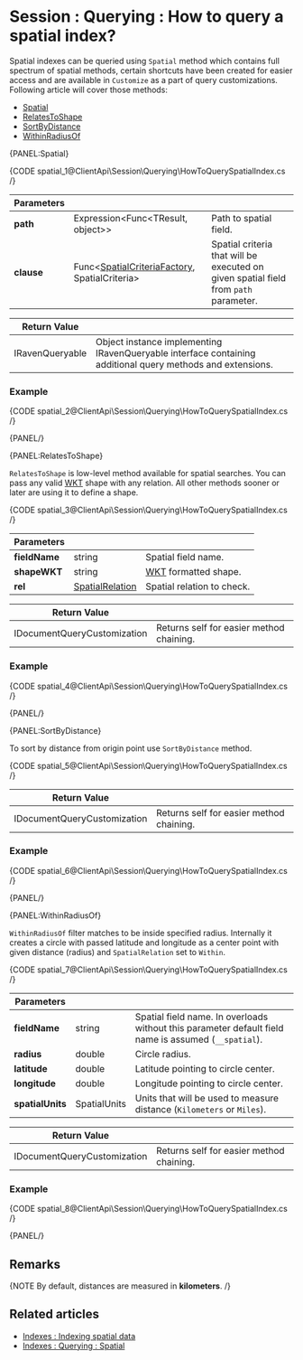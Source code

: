 # Session : Querying : How to query a spatial index?

Spatial indexes can be queried using `Spatial` method which contains full spectrum of spatial methods, certain shortcuts have been created for easier access and are available in `Customize` as a part of query customizations. Following article will cover those methods:

- [Spatial](../../../client-api/session/querying/how-to-query-a-spatial-index#spatial)
- [RelatesToShape](../../../client-api/session/querying/how-to-query-a-spatial-index#relatestoshape)
- [SortByDistance](../../../client-api/session/querying/how-to-query-a-spatial-index#sortbydistance)
- [WithinRadiusOf](../../../client-api/session/querying/how-to-query-a-spatial-index#withinradiusof)

{PANEL:Spatial}

{CODE spatial_1@ClientApi\Session\Querying\HowToQuerySpatialIndex.cs /}

| Parameters | | |
| ------------- | ------------- | ----- |
| **path** | Expression<Func&lt;TResult, object&gt;> | Path to spatial field. |
| **clause** | Func<[SpatialCriteriaFactory](../../../glossary/spatial-criteria-factory), SpatialCriteria> | Spatial criteria that will be executed on given spatial field from `path` parameter. |

| Return Value | |
| ------------- | ----- |
| IRavenQueryable | Object instance implementing IRavenQueryable interface containing additional query methods and extensions. |

### Example

{CODE spatial_2@ClientApi\Session\Querying\HowToQuerySpatialIndex.cs /}

{PANEL/}

{PANEL:RelatesToShape}

`RelatesToShape` is low-level method available for spatial searches. You can pass any valid [WKT](https://en.wikipedia.org/wiki/Well-known_text_representation_of_geometry) shape with any relation.  All other methods sooner or later are using it to define a shape.

{CODE spatial_3@ClientApi\Session\Querying\HowToQuerySpatialIndex.cs /}

| Parameters | | |
| ------------- | ------------- | ----- |
| **fieldName** | string | Spatial field name. |
| **shapeWKT** | string | [WKT](https://en.wikipedia.org/wiki/Well-known_text_representation_of_geometry) formatted shape. |
| **rel** | [SpatialRelation](../../../glossary/spatial-relation) | Spatial relation to check. |

| Return Value | |
| ------------- | ----- |
| IDocumentQueryCustomization | Returns self for easier method chaining. |

### Example

{CODE spatial_4@ClientApi\Session\Querying\HowToQuerySpatialIndex.cs /}

{PANEL/}

{PANEL:SortByDistance}

To sort by distance from origin point use `SortByDistance` method.

{CODE spatial_5@ClientApi\Session\Querying\HowToQuerySpatialIndex.cs /}

| Return Value | |
| ------------- | ----- |
| IDocumentQueryCustomization | Returns self for easier method chaining. |

### Example

{CODE spatial_6@ClientApi\Session\Querying\HowToQuerySpatialIndex.cs /}

{PANEL/}

{PANEL:WithinRadiusOf}

`WithinRadiusOf` filter matches to be inside specified radius. Internally it creates a circle with passed latitude and longitude as a center point with given distance (radius) and `SpatialRelation` set to `Within`.

{CODE spatial_7@ClientApi\Session\Querying\HowToQuerySpatialIndex.cs /}

| Parameters | | |
| ------------- | ------------- | ----- |
| **fieldName** | string | Spatial field name. In overloads without this parameter default field name is assumed (`__spatial`). |
| **radius** | double | Circle radius. | 
| **latitude** | double | Latitude pointing to circle center. |
| **longitude** | double | Longitude pointing to circle center. |
| **spatialUnits** | SpatialUnits | Units that will be used to measure distance (`Kilometers` or `Miles`). |

| Return Value | |
| ------------- | ----- |
| IDocumentQueryCustomization | Returns self for easier method chaining. |

### Example

{CODE spatial_8@ClientApi\Session\Querying\HowToQuerySpatialIndex.cs /}

{PANEL/}

## Remarks

{NOTE By default, distances are measured in **kilometers**. /}

## Related articles

- [Indexes : Indexing spatial data](../../../indexes/indexing-spatial-data)   
- [Indexes : Querying : Spatial](../../../indexes/querying/spatial)   